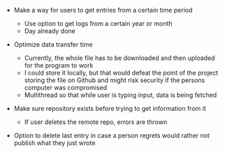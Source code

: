 * Make a way for users to get entries from a certain time period
  * Use option to get logs from a certain year or month
  * Day already done

* Optimize data transfer time
  * Currently, the whole file has to be downloaded and then uploaded for the program to work
  * I could store it locally, but that would defeat the point of the project storing the file on Github and might risk security if the persons computer was compromised
  * Multithread so that while user is typing input, data is being fetched

* Make sure repository exists before trying to get information from it
  * If user deletes the remote repo, errors are thrown

* Option to delete last entry in case a person regrets would rather not publish what they just wrote
